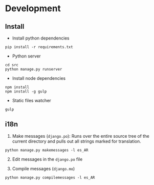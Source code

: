 Development
===========

## Install

- Install python dependencies
```
pip install -r requirements.txt
```

- Python server
```
cd src
python manage.py runserver
```

- Install node dependencies
```
npm install
npm install -g gulp
```

- Static files watcher
```
gulp
```

## i18n

1. Make messages (`django.po`): Runs over the entire source tree of the current directory and pulls out all strings marked for translation.
```
python manage.py makemessages -l es_AR
```

2. Edit messages in the `django.po` file

3. Compile messages (`django.mo`)
```
python manage.py compilemessages -l es_AR
```
